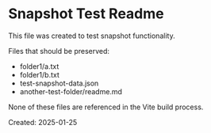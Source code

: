 # Snapshot Test Readme

This file was created to test snapshot functionality.

Files that should be preserved:
- folder1/a.txt
- folder1/b.txt  
- test-snapshot-data.json
- another-test-folder/readme.md

None of these files are referenced in the Vite build process.

Created: 2025-01-25